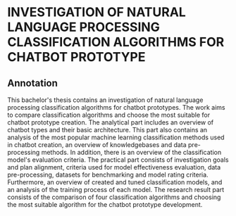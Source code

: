 <h1 align="centre">INVESTIGATION OF NATURAL LANGUAGE PROCESSING CLASSIFICATION ALGORITHMS FOR CHATBOT PROTOTYPE</h1>

## Annotation

This bachelor's thesis contains an investigation of natural language processing classification algorithms for chatbot prototypes. The work aims to compare classification algorithms and choose the most suitable for chatbot prototype creation. The analytical part includes an overview of chatbot types and their basic architecture. This part also contains an analysis of the most popular machine learning classification methods used in chatbot creation, an overview of knowledgebases and data pre-processing methods. In addition, there is an overview of the classification model's evaluation criteria. The practical part consists of investigation goals and plan alignment, criteria used for model effectiveness evaluation, data pre-processing, datasets for benchmarking and model rating criteria. Furthermore, an overview of created and tuned classification models, and an analysis of the training process of each model. The research result part consists of the comparison of four classification algorithms and choosing the most suitable algorithm for the chatbot prototype development.
